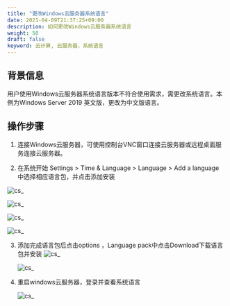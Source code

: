 ```yaml
---
title: "更改Windows云服务器系统语言"
date: 2021-04-09T21:37:25+09:00
description: 如何更改Windows云服务器系统语言
weight: 50
draft: false
keyword: 云计算, 云服务器，系统语言
---
```


## 背景信息

用户使用Windows云服务器系统语言版本不符合使用需求，需更改系统语言。本例为Windows Server 2019 英文版，更改为中文版语言。

## 操作步骤

1. 连接Windows云服务器，可使用控制台VNC窗口连接云服务器或远程桌面服务连接云服务器。

2. 在系统开始 Settings > Time & Language > Language > Add a language 中选择相应语言包，并点击添加安装

 ![cs_](../../../_images/windows-cs1.png )

 ![cs_](../../../_images/windows-cs2.png )

 ![cs_](../../../_images/windows-cs3.png )

 ![cs_](../../../_images/windows-cs4.png )

3. 添加完成语言包后点击options ，Language pack中点击Download下载语言包并安装
    ![cs_](../../../_images/windows-cs5.png )

    ![cs_](../../../_images/windows-cs6.png )

4. 重启windows云服务器，登录并查看系统语言

    ![cs_](../../../_images/windows-cs7.png )